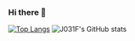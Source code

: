 ### Hi there 👋

[![Top Langs](https://github-readme-stats.vercel.app/api/top-langs/?username=J031F&layout=compact)](https://github.com/anuraghazra/github-readme-stats)
![J031F's GitHub stats](https://github-readme-stats.vercel.app/api?username=J031F&show_icons=true&theme=darcula)

